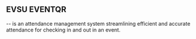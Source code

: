 ## EVSU EVENTQR

-- is an attendance management system streamlining efficient and accurate attendance for checking in and out in an event.

